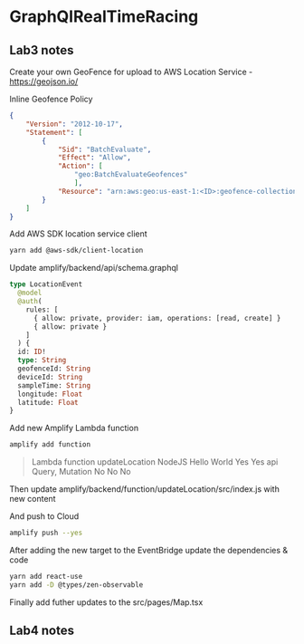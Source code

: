 # GraphQlRealTimeRacing 

## Lab3 notes

Create your own GeoFence for upload to AWS Location Service - https://geojson.io/

Inline Geofence Policy
```json
{
    "Version": "2012-10-17",
    "Statement": [
        {
            "Sid": "BatchEvaluate",
            "Effect": "Allow",
            "Action": [
                "geo:BatchEvaluateGeofences"
                ],
            "Resource": "arn:aws:geo:us-east-1:<ID>:geofence-collection/MonzaCircuit"
        }
    ]
}
```

Add AWS SDK location service client
```bash
yarn add @aws-sdk/client-location
```

Update amplify/backend/api/schema.graphql
```graphql
type LocationEvent
  @model
  @auth(
    rules: [
      { allow: private, provider: iam, operations: [read, create] }
      { allow: private }
    ]
  ) {
  id: ID!
  type: String
  geofenceId: String
  deviceId: String
  sampleTime: String
  longitude: Float
  latitude: Float
}
```

Add new Amplify Lambda function

```bash
amplify add function
```
> Lambda function
> updateLocation
> NodeJS
> Hello World
> Yes
> Yes
> api
> Query, Mutation
> No
> No
> No

Then update amplify/backend/function/updateLocation/src/index.js with new content

And push to Cloud
```bash
amplify push --yes
```

After adding the new target to the EventBridge update the dependencies & code
```bash
yarn add react-use
yarn add -D @types/zen-observable
```

Finally add futher updates to the src/pages/Map.tsx

## Lab4 notes

